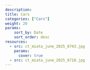 ```yaml
---
description: 
title: Cars
categories: ["Cars"]
weight: 20
params:
    sort_by: Date
    sort_order: desc
resources:
  - src: ct_miata_june_2025_8743.jpg
    params:
      cover: true
  - src: ct_miata_june_2025_8718.jpg
---
```

